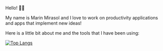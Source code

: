 Hello! 👋🏽

My name is Marin Mirasol and I love to work on productivity applications and apps that implement new ideas! 

Here is a little bit about me and the tools that I have been using:

[![Top Langs](https://github-readme-stats.vercel.app/api/top-langs/?username=mmirasol17&theme=dracula&langs_count=8&include_all_commits=true)](https://github.com/anuraghazra/github-readme-stats)

<!--
**mmirasol17/mmirasol17** is a ✨ _special_ ✨ repository because its `README.md` (this file) appears on your GitHub profile.

Here are some ideas to get you started:

- 🔭 I’m currently working on ...
- 🌱 I’m currently learning ...
- 👯 I’m looking to collaborate on ...
- 🤔 I’m looking for help with ...
- 💬 Ask me about ...
- 📫 How to reach me: ...
- 😄 Pronouns: ...
- ⚡ Fun fact: ...
-->
